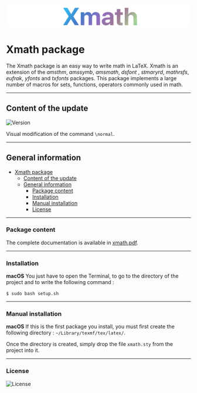 <img src="resources/logo.png">



# Xmath package
The Xmath package is an easy way to write math in LaTeX. Xmath is an extension of the *amsthm*, *amssymb*, *amsmath*, *dsfont* , *stmaryrd*, *mathrsfs*,
*eufrak*, *yfonts* and *txfonts* packages. This package implements a large number of macros for sets, functions, operators commonly used in math.

-----------------------------------------------------------
## Content of the update

![Version](https://img.shields.io/badge/Version-1.0.1-blue)

Visual modification of the command `\normal`.

-----------------------------------------------------------
## General information
- [Xmath package](#xmath-package)
  - [Content of the update](#content-of-the-update)
  - [General information](#general-information)
    - [Package content](#package-content)
    - [Installation](#installation)
    - [Manual installation](#manual-installation)
    - [License](#license)

-----------------------------------------------------------
### Package content
The complete documentation is available in [xmath.pdf](resources/xmath.pdf).

-----------------------------------------------------------
### Installation
**macOS**  You just have to open the Terminal, to go to the
directory of the project and to write the following command :
```
$ sudo bash setup.sh
```
-----------------------------------------------------------
### Manual installation
**macOS** If this is the first package you install, you must
first create the following directory : `~/Library/texmf/tex/latex/`.

Once the directory is created, simply drop the file `xmath.sty`
from the project into it.

-----------------------------------------------------------
### License

![License](https://img.shields.io/badge/License-LaTeX_Project_Public_License-blue)